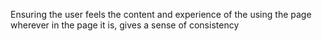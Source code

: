 Ensuring the user feels the content and experience of the using the page wherever in the page it is, gives a sense of consistency 